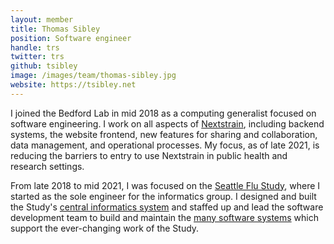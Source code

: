 ```yaml
---
layout: member
title: Thomas Sibley
position: Software engineer
handle: trs
twitter: trs
github: tsibley
image: /images/team/thomas-sibley.jpg
website: https://tsibley.net
---
```


I joined the Bedford Lab in mid 2018 as a computing generalist focused on software engineering.
I work on all aspects of [Nextstrain](https://nextstrain.org), including backend systems, the website frontend, new features for sharing and collaboration, data management, and operational processes.
My focus, as of late 2021, is reducing the barriers to entry to use Nextstrain in public health and research settings.

From late 2018 to mid 2021, I was focused on the [Seattle Flu Study](https://seattleflu.org), where I started as the sole engineer for the informatics group.
I designed and built the Study's [central informatics system](https://github.com/seattleflu/id3c) and staffed up and lead the software development team to build and maintain the [many software systems](https://github.com/seattleflu) which support the ever-changing work of the Study.
